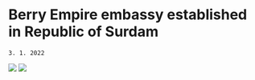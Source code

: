# Berry Empire embassy established in Republic of Surdam
`3. 1. 2022`

<img src="/images/embassy/surdam.jpg">
<img src="/images/embassy/surdam_closeup.jpg">
